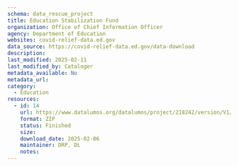 ```yaml
---
schema: data_rescue_project 
title: Education Stabilization Fund
organization: Office of Chief Information Officer
agency: Department of Education
websites: covid-relief-data.ed.gov
data_source: https://covid-relief-data.ed.gov/data-download
description: 
last_modified: 2025-02-11
last_modified_by: Cataloger
metadata_available: No
metadata_url: 
category:
  - Education
resources:
  - id: 14
    url: https://www.datalumos.org/datalumos/project/218242/version/V1/view
    format: ZIP
    status: Finished
    size: 
    download_date: 2025-02-06
    maintainer: DRP, DL
    notes: 
---
```

